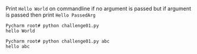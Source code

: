 Print `Hello World` on commandline if no argument is passed but if argument is passed then print `Hello PassedArg`

```
Pycharm root# python challenge01.py
hello World

Pycharm root# python challenge01.py abc
hello abc

```
